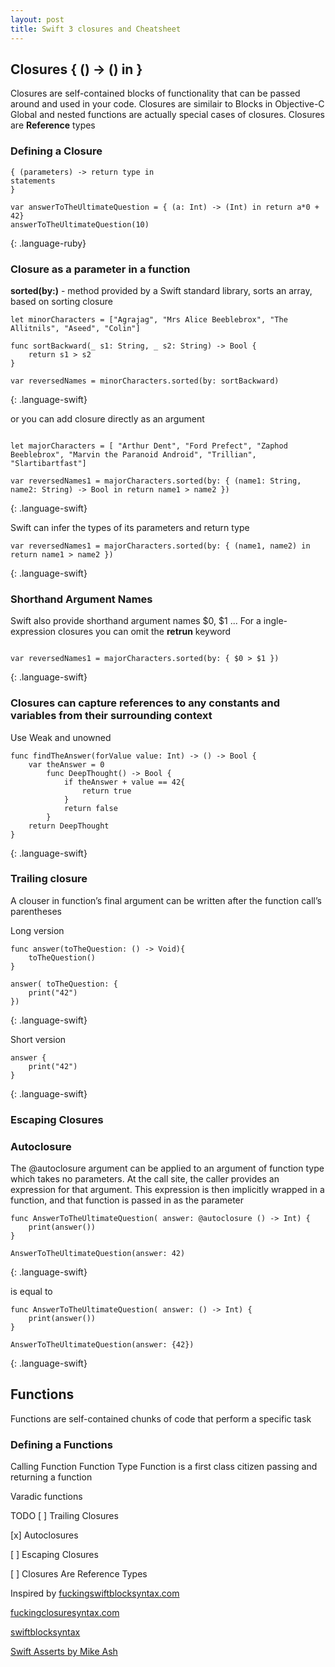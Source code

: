 ```yaml
---
layout: post
title: Swift 3 closures and Cheatsheet
---
```


## Closures { () -> () in }
Closures are self-contained blocks of functionality that can be passed around and used in your code.
Closures are similair to Blocks in Objective-C
Global and nested functions are actually special cases of closures.
Closures are **Reference** types

### Defining a Closure

```
{ (parameters) -> return type in
statements
}
```

```
var answerToTheUltimateQuestion = { (a: Int) -> (Int) in return a*0 + 42}
answerToTheUltimateQuestion(10)
```
{: .language-ruby}

### Closure as a parameter in a function

**sorted(by:)** - method provided by a Swift standard library, sorts an array, based on sorting closure

```
let minorCharacters = ["Agrajag", "Mrs Alice Beeblebrox", "The Allitnils", "Aseed", "Colin"]

func sortBackward(_ s1: String, _ s2: String) -> Bool {
    return s1 > s2
}

var reversedNames = minorCharacters.sorted(by: sortBackward)
```
{: .language-swift}

or you can add closure directly as an argument

```

let majorCharacters = [ "Arthur Dent", "Ford Prefect", "Zaphod Beeblebrox", "Marvin the Paranoid Android", "Trillian", "Slartibartfast"]

var reversedNames1 = majorCharacters.sorted(by: { (name1: String, name2: String) -> Bool in return name1 > name2 })
```
{: .language-swift}

Swift can infer the types of its parameters and return type

```
var reversedNames1 = majorCharacters.sorted(by: { (name1, name2) in return name1 > name2 })
```
{: .language-swift}

### Shorthand Argument Names

Swift also provide shorthand argument names $0, $1 ... 
For a ingle-expression closures you can omit the **retrun** keyword  

```

var reversedNames1 = majorCharacters.sorted(by: { $0 > $1 })

```
{: .language-swift}

### Closures can capture references to any constants and variables from their surrounding context
Use Weak and unowned  

```
func findTheAnswer(forValue value: Int) -> () -> Bool {
    var theAnswer = 0
        func DeepThought() -> Bool {
            if theAnswer + value == 42{
                return true
            }
            return false
        }
    return DeepThought
}
```
{: .language-swift}

### Trailing closure
A clouser in function’s final argument can be written after the function call’s parentheses

Long version
```
func answer(toTheQuestion: () -> Void){
    toTheQuestion()
}

answer( toTheQuestion: {
    print("42")
})
```
{: .language-swift}

Short version
```
answer {
    print("42")
}
```
{: .language-swift}

### Escaping Closures





### Autoclosure
The @autoclosure argument can be applied to an argument of function type which takes no parameters. At the call site, the caller provides an expression for that argument. This expression is then implicitly wrapped in a function, and that function is passed in as the parameter

```
func AnswerToTheUltimateQuestion( answer: @autoclosure () -> Int) { 
    print(answer()) 
}

AnswerToTheUltimateQuestion(answer: 42)
```
{: .language-swift}

is equal to

```
func AnswerToTheUltimateQuestion( answer: () -> Int) {
    print(answer())
}

AnswerToTheUltimateQuestion(answer: {42})
```
{: .language-swift}


## Functions
Functions are self-contained chunks of code that perform a specific task

### Defining a Functions

Calling Function
Function Type
Function is a first class citizen
passing and returning a function

Varadic functions


TODO
[ ] Trailing Closures

[x] Autoclosures

[ ] Escaping Closures

[ ] Closures Are Reference Types

Inspired by 
[fuckingswiftblocksyntax.com](http://fuckingswiftblocksyntax.com/)

[fuckingclosuresyntax.com](http://fuckingclosuresyntax.com/)

[swiftblocksyntax](https://github.com/chasseurmic/swiftblocksyntax)

[Swift Asserts by Mike Ash](https://www.mikeash.com/pyblog/friday-qa-2016-03-04-swift-asserts.html)
